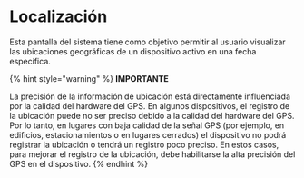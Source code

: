 # Localización

Esta pantalla del sistema tiene como objetivo permitir al usuario visualizar las ubicaciones geográficas de un dispositivo activo en una fecha específica.

{% hint style="warning" %}
**IMPORTANTE**

La precisión de la información de ubicación está directamente influenciada por la calidad del hardware del GPS. En algunos dispositivos, el registro de la ubicación puede no ser preciso debido a la calidad del hardware del GPS. Por lo tanto, en lugares con baja calidad de la señal GPS (por ejemplo, en edificios, estacionamientos o en lugares cerrados) el dispositivo no podrá registrar la ubicación o tendrá un registro poco preciso. En estos casos, para mejorar el registro de la ubicación, debe habilitarse la alta precisión del GPS en el dispositivo.
{% endhint %}
